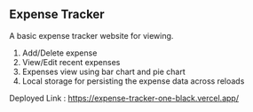 Expense Tracker 
-----------------

A basic expense tracker website for viewing.
1. Add/Delete expense
2. View/Edit recent expenses
3. Expenses view using bar chart and pie chart
4. Local storage for persisting the expense data across reloads

Deployed Link : https://expense-tracker-one-black.vercel.app/
